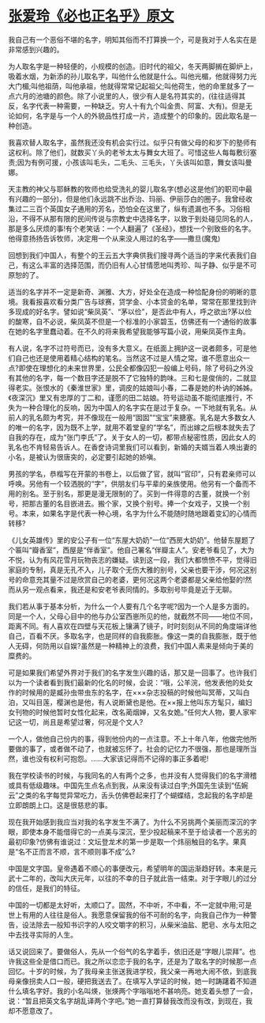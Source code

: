 # [张爱玲《必也正名乎》原文](https://www.vrrw.net/wx/6601.html)

我自己有一个恶俗不堪的名字，明知其俗而不打算换一个，可是我对于人名实在是非常感到兴趣的。

为人取名字是一种轻便的，小规模的创造。旧时代的祖父，冬天两脚搁在脚炉上，吸着水烟，为新添的孙儿取名字，叫他什么他就是什么。叫他光楣，他就得努力光大门楣;叫他祖荫，叫他承祖，他就得常常记起祖父;叫他荷生，他的命里就多了一点六月的池塘的颜色。除了小说里的人，很少有人是名符其实的，(往往适得其反，名字代表一种需要，一种缺乏。穷人十有九个叫金贵、阿富、大有)。但是无论如何，名字是与一个人的外貌品性打成一片，造成整个的印象的。因此取名是一种创造。

我喜欢替人取名字，虽然我还没有机会实行过。似乎只有做父母的和岁下的塾师有这权利。除了他们，就数买丫头的老爷太太与舞女大班了。可惜这些人每每敷衍塞责;因为有例可援，小孩该叫毛头，二毛头、三毛头，丫头该叫如意，舞女该叫曼娜。



天主教的神父与耶稣教的牧师也给受洗礼的婴儿取名字(想必这是他们的职司中最有兴趣的一部分)，但是他们永远跳不出乔治、玛丽、伊丽莎白的圈子。我曾经收集过二三百个英国女子通用的芳名，恐怕全在这里了，纵有遗漏也不多。习俗相沿，不得不从那有限的民间传说与宗教史中选择名字，以致于到处碰见同名的人，那是多么厌烦的事!有个老笑话：一个人翻遍了《圣经》，想找一个别致些的名字。他得意扬扬告诉牧师，决定用一个从来没人用过的名字——撒旦(魔鬼)

回想到我们中国人，有整个的王云五大字典供我们搜寻两个适当的字来代表我们自己，有这么丰富的选择范围，而仍旧有人心甘情愿地叫秀珍、叫子静、似乎是不可原恕的了。

适当的名字并不一定是新奇、渊雅、大方，好处全在造成一种恰配身份的明晰的意境。我看报喜欢看分类广告与球赛，贷学金、小本贷金的名单，常常在那里找到许多现成的好名字。譬如说“柴凤英”、“茅以俭”，是否此中有人，呼之欲出?茅以俭的酸寒，自不必说，柴凤英不但是一个标准的小家碧玉，仿佛还有一个通俗的故事在她的名字里蠢动着。在不久的将来我希望我能够写篇小说，用柴凤英作主角。

有人说，名字不过符号而已，没有多大意义。在纸面上拥护这一说者颇多，可是他们自己也还是使用着精心结构的笔名。当然这不过是人情之常。谁不愿意出众一点?即使在理想化的未来世界里，公民全都像囚犯一般编上号码，除了号码之外没有其他的名字，每一个数目字还是脱不了它独特的韵味。三和七是俊俏的，二就显得老实。张恨水的《秦淮世家》里，调皮的姑娘叫小春，二春是她的朴讷的姊姊。《夜深沉》里又有忠厚的丁二和，谨愿的田二姑娘。符号运动虽不能彻底推行，不失为一种合理化的反响，因为中国人的名字实在是过于复杂。一下地就有乳名。从前人的乳名颇为考究，并不像现在一般用“囡囡”“宝宝”来搪塞。乳名是大多数女人的唯一的名字，因为既不上学，就用不着堂皇的“学名”，而出嫁之后根本就失去了自我的存在，成为“张门李氏”了。关于女人的一切，都带点秘密性质，因此女人的乳名也不肯轻易告诉人。在香奁诗词里我们可以看到，新婚的夫婿当着人唤出妻的小名，是被认为很唐突的，必定要引起她的娇嗔。

男孩的学名，恭楷写在开蒙的书卷上，以后做了官，就叫“官印”，只有君亲师可以呼唤。另他有一个较洒脱的“字”，供朋友们与平辈的亲族使用。他另有一个备而不用的别名。至于别名，那更是漫无限制的了。买到一件得意的古董，就换一个别号，把那古董的名目嵌进去。搬个家，又换个别号。捧一个女戏子，又换一个别号。本来，如果名字是代表一种心境，名字为什么不能随时随地跟着变幻的心情而转移?

《儿女英雄传》里的安公子有一位“东屋大奶奶”一位“西房大奶奶”。他替东屋题了个匾叫“瓣香室”，西屋是“伴香室”。他自己署名“伴瓣主人”。安老爷看见了，大为不悦，认为有风花雪月玩物丧志的嫌疑。读到这一段，我们大都愤愤不平，觉得旧家庭的专制，真是无孔不入，儿子取个无伤大雅的别号，父亲也要干涉，何况这别号的命意充其量不过是欣赏自己的老婆，更何况这两个老婆都是父亲给他娶的!然而从另一观点看来，我还是和安老爷表同情的。多取别号毕竟是近于无聊。

我们若从事于基本分析，为什么一个人要有几个名字呢?因为一个人是多方面的。同是一个人，父母心目中的他与办公室西崽所见的他，就截然不同——地位不同，距离不同。有人喜欢在四壁与天花板上镶满了镜子，时时刻刻从不同的角度端详他自己，百看不厌。多取名字，也是同样的自我膨胀。像这一类的自我膨胀，既于他人无碍，何防用以自娱?虽然是一种精神上的浪费，我们中国人素来是倾向于美的糜费的。

可是如果我们希望外界对于我们的名字发生兴趣的话，那又是一回事了。也许我们以为一个读者看到我们最新的化名的时候，会说：“哦，公羊浣，他发表他的处女作的时候用的是臧孙虫带虫东的名字，在×××杂志投稿的时候他叫冥蒂，又叫白泊，又叫目莲，樱渊也是他，有人说断黛也是他。在××报上他叫东方髦只，编妇女刊物的时候他暂时女性化起来，改名蔺烟婵，又名女姽。”任何大人物，要人家牢记这一切，尚且是希望过奢，何况是个文人?

一个人，做他自己份内的事，得到他份内的一点注意。不上十年八年，他做完他所要做的事了，或者做不动了，也就被忘怀了。社会的记忆力不很强，那也是理所当然，谁也没有权利可抱怨。……大家该记得而不记得的事正多着呢!

我在学校读书的时候，与我同名的人有两个之多，也并没有人觉得我们的名字滑稽或具有低级趣味。中国先生点名点到我，从来没有读过白字;外国先生读到“伍婉云”之类的名字每觉异常吃力，舌头仿佛卷起来打了个蝴蝶结，念起我的名字却是立即朗朗上口。这是很慈悲的事。

现在我开始感到我应当对我的名字发生不满了。为什么不另挑两个美丽而深沉的字眼，即使本身不能借得它的一点美与深沉，至少投起稿来不至于给读者一个恶劣的最初印象?仿佛有谁说过：文坛登龙术的第一步是取一个炜丽触目的名字。果真是“名不正而言不顺，言不顺则事不成”么?

中国是文字国。皇帝遇着不顺心的事便改元，希望明年的国运渐趋好转。本来是元武十二年的，改叫大庆元年，以往的不幸的日子就此告一结束。对于字眼儿的过分的信任，是我们的特征。

中国的一切都是太好听，太顺口了。固然，不中听，不中看，不一定就中用;可是世上有用的人往往是俗人。我愿意保留我的俗不可耐的名字，向我自己作为一种警告，设法除去一般知书识字的人咬文嚼字的积习，从柴米油盐、肥皂、水与太阳之中去找寻实际的人生。

话又说回来了。要做俗人，先从一个俗气的名字着手，依旧还是“字眼儿崇拜”。也许我这些全是借口而已。我之所以恋恋于我的名字，还是为了取名字的时候那一点回忆。十岁的时候，为了我母亲主张送我进学校，我父亲一再地大闹不依，到底我母亲像拐卖人口一般，硬把我送去了。在填写入学证的时候，她一时踌躇着不知道什么填名字好。我的小名叫煐，张煐两个字嗡嗡地不甚响亮。她支着头想了一会，说：“暂且把英文名字胡乱译两个字吧。”她一直打算替我改而没有改，到现在，我却不愿意改了。

